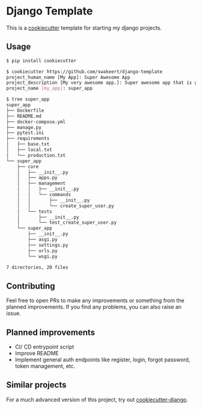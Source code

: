 # Django Template

This is a [cookiecutter](https://cookiecutter.readthedocs.io/en/stable/README.html) template for starting my django projects.

## Usage

```bash
$ pip install cookiecutter

$ cookiecutter https://github.com/swakeert/django-template
project_human_name [My App]: Super Awesome App
project_description [My very awesome app.]: Super awesome app that is going to change the world
project_name [my_app]: super_app

$ tree super_app
super_app
├── Dockerfile
├── README.md
├── docker-compose.yml
├── manage.py
├── pytest.ini
├── requirements
│   ├── base.txt
│   ├── local.txt
│   └── production.txt
└── super_app
    ├── core
    │   ├── __init__.py
    │   ├── apps.py
    │   ├── management
    │   │   ├── __init__.py
    │   │   └── commands
    │   │       ├── __init__.py
    │   │       └── create_super_user.py
    │   └── tests
    │       ├── __init__.py
    │       └── test_create_super_user.py
    └── super_app
        ├── __init__.py
        ├── asgi.py
        ├── settings.py
        ├── urls.py
        └── wsgi.py

7 directories, 20 files
```

## Contributing

Feel free to open PRs to make any improvements or something from the planned improvements.
If you find any problems, you can also raise an issue.

## Planned improvements

* CI/ CD entrypoint script
* Improve README
* Implement general auth endpoints like register, login, forgot password, token management, etc.

## Similar projects

For a much advanced version of this project, try out [cookiecutter-django](https://github.com/cookiecutter/cookiecutter-django).
